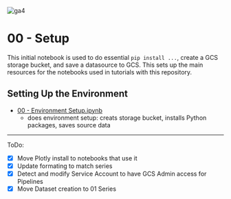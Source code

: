 ![ga4](https://www.google-analytics.com/collect?v=2&tid=G-6VDTYWLKX6&cid=1&en=page_view&sid=1&dl=statmike%2Fvertex-ai-mlops%2F00+-+Setup&dt=readme.md)

# 00 - Setup

This initial notebook is used to do essential `pip install ...`, create a GCS storage bucket, and save a datasource to GCS.  This sets up the main resources for the notebooks used in tutorials with this repository.

## Setting Up the Environment
- [00 - Environment Setup.ipynb](./00%20-%20Environment%20Setup.ipynb)
    - does environment setup: creats storage bucket, installs Python packages, saves source data

---
ToDo:
- [X] Move Plotly install to notebooks that use it
- [X] Update formating to match series
- [X] Detect and modify Service Account to have GCS Admin access for Pipelines
- [X] Move Dataset creation to 01 Series
